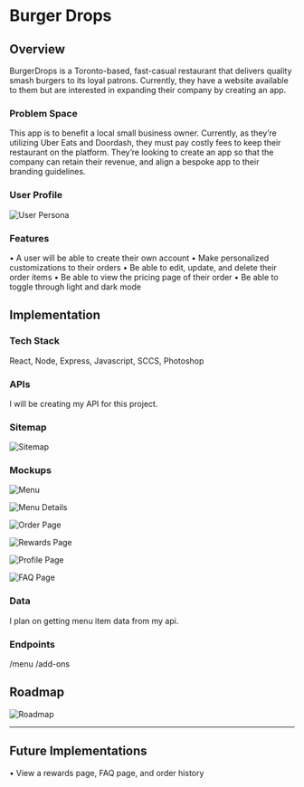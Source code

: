 # Burger Drops

## Overview

BurgerDrops is a Toronto-based, fast-casual restaurant that delivers quality smash burgers to its loyal patrons. Currently, they have a website available to them but are interested in expanding their company by creating an app.

### Problem Space

This app is to benefit a local small business owner. Currently, as they’re utilizing Uber Eats and Doordash, they must pay costly fees to keep their restaurant on the platform. They’re looking to create an app so that the company can retain their revenue, and align a bespoke app to their branding guidelines.

### User Profile

![User Persona](./capstone-proposal/user-persona.jpg)

### Features

• A user will be able to create their own account
• Make personalized customizations to their orders
• Be able to edit, update, and delete their order items
• Be able to view the pricing page of their order
• Be able to toggle through light and dark mode

## Implementation

### Tech Stack

React, Node, Express, Javascript, SCCS, Photoshop

### APIs

I will be creating my API for this project.

### Sitemap

![Sitemap](./capstone-proposal/sitemap.jpg)

### Mockups

![Menu](./capstone-proposal/menu.png)

![Menu Details](./capstone-proposal/menu-details.jpg)

![Order Page](./capstone-proposal/order-page.jpg)

![Rewards Page](./capstone-proposal/rewards.jpg)

![Profile Page](./capstone-proposal/profile.jpg)

![FAQ Page](./capstone-proposal/faq.jpg)

### Data

I plan on getting menu item data from my api.

### Endpoints

/menu
/add-ons

## Roadmap

![Roadmap](./capstone-proposal/roadmap.jpg)

---

## Future Implementations

• View a rewards page, FAQ page, and order history
